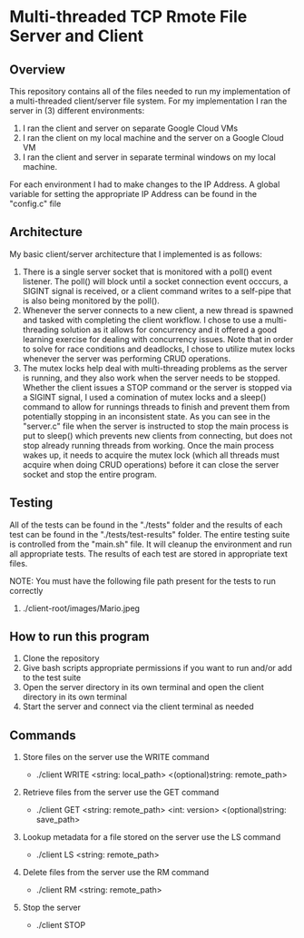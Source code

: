 # Multi-threaded TCP Rmote File Server and Client

## Overview
This repository contains all of the files needed to run my implementation of a multi-threaded client/server file system. For my implementation I ran the server in (3) different environments:
1. I ran the client and server on separate Google Cloud VMs
2. I ran the client on my local machine and the server on a Google Cloud VM
3. I ran the client and server in separate terminal windows on my local machine.

For each environment I had to make changes to the IP Address. A global variable for setting the appropriate IP Address can be found in the "config.c" file

## Architecture
My basic client/server architecture that I implemented is as follows:
1. There is a single server socket that is monitored with a poll() event listener. The poll() will block until a socket connection event occcurs, a SIGINT signal is received, or a client command writes to a self-pipe that is also being monitored by the poll().
2. Whenever the server connects to a new client, a new thread is spawned and tasked with completing the client workflow. I chose to use a multi-threading solution as it allows for concurrency and it offered a good learning exercise for dealing with concurrency issues. Note that in order to solve for race conditions and deadlocks, I chose to utilize mutex locks whenever the server was performing CRUD operations.
4. The mutex locks help deal with multi-threading problems as the server is running, and they also work when the server needs to be stopped. Whether the client issues a STOP command or the server is stopped via a SIGINT signal, I used a comination of mutex locks and a sleep() command to allow for runnings threads to finish and prevent them from potentially stopping in an inconsistent state. As you can see in the "server.c" file when the server is instructed to stop the main process is put to sleep() which prevents new clients from connecting, but does not stop already running threads from working. Once the main process wakes up, it needs to acquire the mutex lock (which all threads must acquire when doing CRUD operations) before it can close the server socket and stop the entire program.

## Testing
All of the tests can be found in the "./tests" folder and the results of each test can be found in the "./tests/test-results" folder. The entire testing suite is controlled from the "main.sh" file. It will cleanup the environment and run all appropriate tests. The results of each test are stored in appropriate text files.

NOTE: You must have the following file path present for the tests to run correctly
1. ./client-root/images/Mario.jpeg

## How to run this program
1. Clone the repository
2. Give bash scripts appropriate permissions if you want to run and/or add to the test suite
3. Open the server directory in its own terminal and open the client directory in its own terminal
4. Start the server and connect via the client terminal as needed

## Commands
1. Store files on the server use the WRITE command
     - ./client WRITE <string: local_path> <(optional)string: remote_path>

2. Retrieve files from the server use the GET command
    - ./client GET <string: remote_path> <int: version> <(optional)string: save_path>

3. Lookup metadata for a file stored on the server use the LS command
    - ./client LS <string: remote_path>

4. Delete files from the server use the RM command
    - ./client RM <string: remote_path>

5. Stop the server
    - ./client STOP
